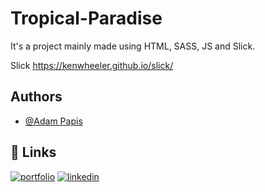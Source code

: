 
# Tropical-Paradise

It's a project mainly made using HTML, SASS, JS and Slick.

Slick https://kenwheeler.github.io/slick/


## Authors

- [@Adam Papis](https://github.com/apapis)


## 🔗 Links
[![portfolio](https://img.shields.io/badge/my_portfolio-000?style=for-the-badge&logo=ko-fi&logoColor=white)](https://projectwwwsite.com/Adam_Papis-Portfolio/)
[![linkedin](https://img.shields.io/badge/linkedin-0A66C2?style=for-the-badge&logo=linkedin&logoColor=white)](https://www.linkedin.com/in/adam-papis-999239236/)


